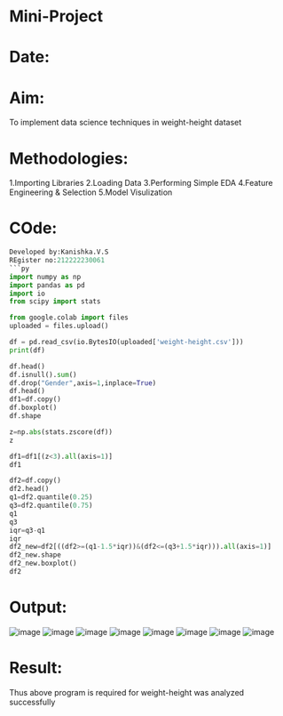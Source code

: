 # Mini-Project
# Date:
# Aim:
To implement data science techniques in weight-height dataset
# Methodologies:
1.Importing Libraries
2.Loading Data
3.Performing Simple EDA
4.Feature Engineering & Selection
5.Model Visulization
# COde:
```py
Developed by:Kanishka.V.S
REgister no:212222230061
```py
import numpy as np
import pandas as pd
import io
from scipy import stats

from google.colab import files
uploaded = files.upload()

df = pd.read_csv(io.BytesIO(uploaded['weight-height.csv']))
print(df)

df.head()
df.isnull().sum()
df.drop("Gender",axis=1,inplace=True)
df.head()
df1=df.copy()
df.boxplot()
df.shape

z=np.abs(stats.zscore(df))
z

df1=df1[(z<3).all(axis=1)]
df1

df2=df.copy()
df2.head()
q1=df2.quantile(0.25)
q3=df2.quantile(0.75)
q1
q3
iqr=q3-q1
iqr
df2_new=df2[((df2>=(q1-1.5*iqr))&(df2<=(q3+1.5*iqr))).all(axis=1)]
df2_new.shape
df2_new.boxplot()
df2
```
# Output:
![image](https://github.com/kanishka2305/Mini-Project/assets/113497357/f08e8f40-cfd5-4182-977d-5de133caf5fa)
![image](https://github.com/kanishka2305/Mini-Project/assets/113497357/4b8abc06-fb01-4fae-9dac-4be1b7bc1019)
![image](https://github.com/kanishka2305/Mini-Project/assets/113497357/a682701a-eb0a-4078-b164-b3d40a802870)
![image](https://github.com/kanishka2305/Mini-Project/assets/113497357/22185243-e77f-4aba-8e1b-d02752943fba)
![image](https://github.com/kanishka2305/Mini-Project/assets/113497357/f11940e7-199f-4974-8001-66a7cc02d62d)
![image](https://github.com/kanishka2305/Mini-Project/assets/113497357/66d61400-dd22-402a-94d5-bdd1dcf7383f)
![image](https://github.com/kanishka2305/Mini-Project/assets/113497357/56413a24-508b-419c-9837-e40b8f9afe07)
![image](https://github.com/kanishka2305/Mini-Project/assets/113497357/93527682-e826-4450-b4d1-20718333d1d8)
# Result:
Thus above program is required for weight-height was analyzed successfully

